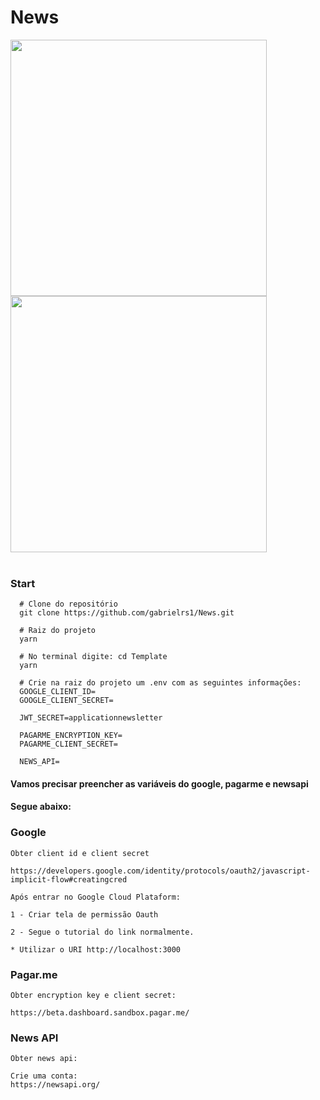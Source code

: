 # News

<div>
  <img aligh=top src="https://user-images.githubusercontent.com/59850458/152455463-be282a67-44ee-40ce-b2cc-caaa5e4ae993.png" width="410px" />
  <img aligh=top src="https://user-images.githubusercontent.com/59850458/152455440-174cd908-6f0f-4a8b-acf3-eba6d2c47a92.png" width="410px" />
</div><br/>

### Start
```
  # Clone do repositório
  git clone https://github.com/gabrielrs1/News.git

  # Raiz do projeto
  yarn

  # No terminal digite: cd Template
  yarn

  # Crie na raiz do projeto um .env com as seguintes informações:
  GOOGLE_CLIENT_ID=
  GOOGLE_CLIENT_SECRET=

  JWT_SECRET=applicationnewsletter

  PAGARME_ENCRYPTION_KEY=   
  PAGARME_CLIENT_SECRET=

  NEWS_API=
```

#### Vamos precisar preencher as variáveis do google, pagarme e newsapi
#### Segue abaixo:

### Google
```
Obter client id e client secret

https://developers.google.com/identity/protocols/oauth2/javascript-implicit-flow#creatingcred

Após entrar no Google Cloud Plataform:

1 - Criar tela de permissão Oauth

2 - Segue o tutorial do link normalmente.

* Utilizar o URI http://localhost:3000
```
### Pagar.me

```
Obter encryption key e client secret:

https://beta.dashboard.sandbox.pagar.me/
```
### News API

```
Obter news api:

Crie uma conta:
https://newsapi.org/
```

